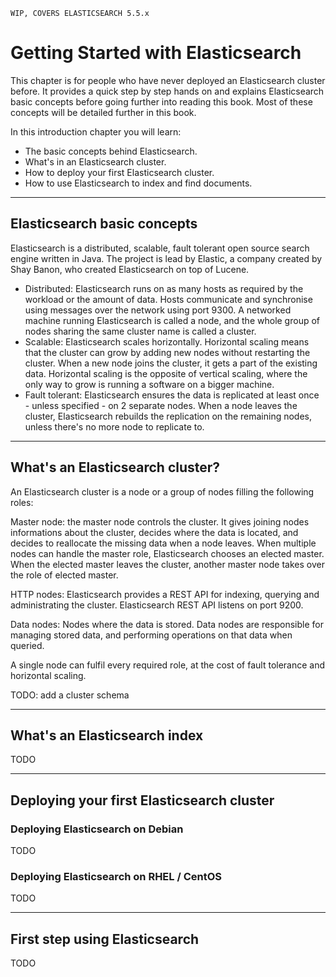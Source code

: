 ```
WIP, COVERS ELASTICSEARCH 5.5.x
```

# Getting Started with Elasticsearch

This chapter is for people who have never deployed an Elasticsearch cluster before. It provides a quick step by step hands on and explains Elasticsearch basic concepts before going further into reading this book. Most of these concepts will be detailed further in this book.

In this introduction chapter you will learn:

- The basic concepts behind Elasticsearch.
- What's in an Elasticsearch cluster.
- How to deploy your first Elasticsearch cluster.
- How to use Elasticsearch to index and find documents.

---

## Elasticsearch basic concepts

Elasticsearch is a distributed, scalable, fault tolerant open source search engine written in Java. The project is lead by Elastic, a company created by Shay Banon, who created Elasticsearch on top of Lucene.

- Distributed: Elasticsearch runs on as many hosts as required by the workload or the amount of data. Hosts communicate and synchronise using messages over the network using port 9300. A networked machine running Elasticsearch is called a node, and the whole group of nodes sharing the same cluster name is called a cluster.
- Scalable: Elasticsearch scales horizontally. Horizontal scaling means that the cluster can grow by adding new nodes without restarting the cluster. When a new node joins the cluster, it gets a part of the existing data. Horizontal scaling is the opposite of vertical scaling, where the only way to grow is running a software on a bigger machine.
- Fault tolerant: Elasticsearch ensures the data is replicated at least once - unless specified - on 2 separate nodes. When a node leaves the cluster, Elasticsearch rebuilds the replication on the remaining nodes, unless there\'s no more node to replicate to.

---

## What's an Elasticsearch cluster?

An Elasticsearch cluster is a node or a group of nodes filling the following roles:

Master node: the master node controls the cluster. It gives joining nodes informations about the cluster, decides where the data is located, and decides to reallocate the missing data when a node leaves. When multiple nodes can handle the master role, Elasticsearch chooses an elected master. When the elected master leaves the cluster, another master node takes over the role of elected master.

HTTP nodes: Elasticsearch provides a REST API for indexing, querying and administrating the cluster. Elasticsearch REST API listens on port 9200.

Data nodes: Nodes where the data is stored. Data nodes are responsible for managing stored data, and performing operations on that data when queried.

A single node can fulfil every required role, at the cost of fault tolerance and horizontal scaling.

TODO: add a cluster schema

---

## What's an Elasticsearch index

TODO

---

## Deploying your first Elasticsearch cluster

### Deploying Elasticsearch on Debian

TODO

### Deploying Elasticsearch on RHEL / CentOS

TODO

---

## First step using Elasticsearch

TODO
